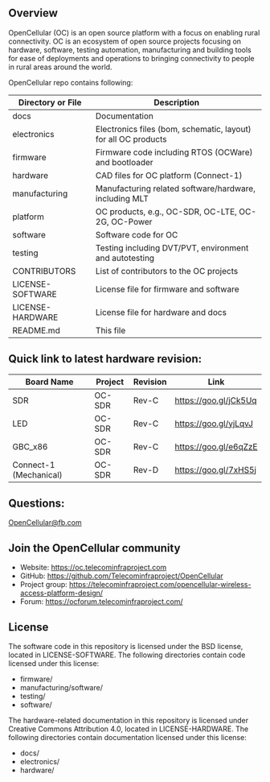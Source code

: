 ## Overview

OpenCellular (OC) is an open source platform with a focus on enabling rural 
connectivity. OC is an ecosystem of open source projects focusing on 
hardware, software, testing automation, manufacturing and building tools for 
ease of deployments and operations to bringing connectivity to people in rural 
areas around the world.

OpenCellular repo contains following:

Directory or File | Description
--------- | -----------
docs | Documentation 
electronics | Electronics files (bom, schematic, layout) for all OC products
firmware | Firmware code including RTOS (OCWare) and bootloader
hardware | CAD files for OC platform (Connect-1)
manufacturing | Manufacturing related software/hardware, including MLT
platform | OC products, e.g., OC-SDR, OC-LTE, OC-2G, OC-Power
software | Software code for OC
testing | Testing including DVT/PVT, environment and autotesting 
CONTRIBUTORS | List of contributors to the OC projects
LICENSE-SOFTWARE | License file for firmware and software
LICENSE-HARDWARE | License file for hardware and docs
README.md	| This file

## Quick link to latest hardware revision:

Board Name | Project | Revision | Link
---------- | ------- | -------- | -----
SDR | OC-SDR | Rev-C | https://goo.gl/jCk5Uq  
LED | OC-SDR | Rev-C | https://goo.gl/yjLqvJ 
GBC_x86 | OC-SDR | Rev-C | https://goo.gl/e6qZzE 
Connect-1 (Mechanical)| OC-SDR | Rev-D | https://goo.gl/7xHS5j

## Questions:

OpenCellular@fb.com

## Join the OpenCellular community

* Website: https://oc.telecominfraproject.com
* GitHub: https://github.com/Telecominfraproject/OpenCellular
* Project group: https://telecominfraproject.com/opencellular-wireless-access-platform-design/
* Forum: https://ocforum.telecominfraproject.com/

## License

The software code in this repository is licensed under the BSD license, located
in LICENSE-SOFTWARE.  The following directories contain code licensed under 
this license:
* firmware/
* manufacturing/software/
* testing/
* software/

The hardware-related documentation in this repository is licensed under 
Creative Commons Attribution 4.0, located in LICENSE-HARDWARE.  The following 
directories contain documentation licensed under this license: 
* docs/
* electronics/
* hardware/
